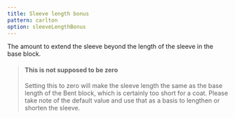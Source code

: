 ```yaml
---
title: Sleeve length bonus
pattern: carlton
option: sleeveLengthBonus
---
```


The amount to extend the sleeve beyond the length of the sleeve in the base block.

> #### This is not supposed to be zero
> Setting this to zero will make the sleeve length the same as the base length of the Bent block,
> which is certainly too short for a coat.
> Please take note of the default value and use that as a basis to lengthen or shorten the sleeve.

